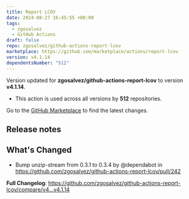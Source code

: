 ```yaml
---
title: Report LCOV
date: 2024-08-27 16:45:55 +00:00
tags:
  - zgosalvez
  - GitHub Actions
draft: false
repo: zgosalvez/github-actions-report-lcov
marketplace: https://github.com/marketplace/actions/report-lcov
version: v4.1.14
dependentsNumber: "512"
---
```



Version updated for **zgosalvez/github-actions-report-lcov** to version **v4.1.14**.
- This action is used across all versions by **512** repositories.

Go to the [GitHub Marketplace](https://github.com/marketplace/actions/report-lcov) to find the latest changes.

## Release notes

## What's Changed
* Bump unzip-stream from 0.3.1 to 0.3.4 by @dependabot in https://github.com/zgosalvez/github-actions-report-lcov/pull/242


**Full Changelog**: https://github.com/zgosalvez/github-actions-report-lcov/compare/v4...v4.1.14
